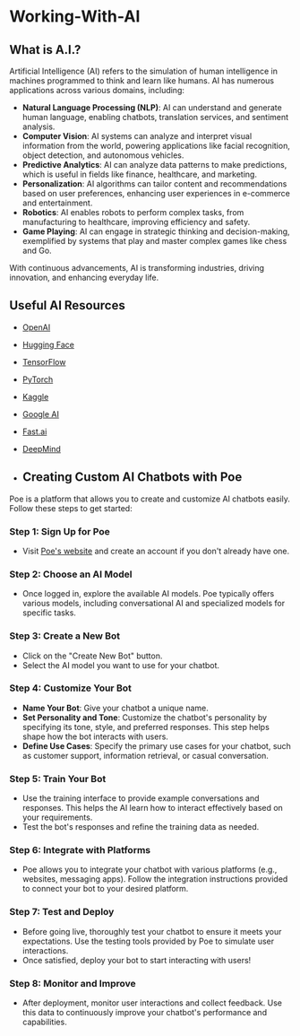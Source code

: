 # Working-With-AI

## What is A.I.?

Artificial Intelligence (AI) refers to the simulation of human intelligence in machines programmed to think and learn like humans. AI has numerous applications across various domains, including:

- **Natural Language Processing (NLP)**: AI can understand and generate human language, enabling chatbots, translation services, and sentiment analysis.
- **Computer Vision**: AI systems can analyze and interpret visual information from the world, powering applications like facial recognition, object detection, and autonomous vehicles.
- **Predictive Analytics**: AI can analyze data patterns to make predictions, which is useful in fields like finance, healthcare, and marketing.
- **Personalization**: AI algorithms can tailor content and recommendations based on user preferences, enhancing user experiences in e-commerce and entertainment.
- **Robotics**: AI enables robots to perform complex tasks, from manufacturing to healthcare, improving efficiency and safety.
- **Game Playing**: AI can engage in strategic thinking and decision-making, exemplified by systems that play and master complex games like chess and Go.

With continuous advancements, AI is transforming industries, driving innovation, and enhancing everyday life.

## Useful AI Resources

- [OpenAI](https://www.openai.com/)
- [Hugging Face](https://huggingface.co/)
- [TensorFlow](https://www.tensorflow.org/)
- [PyTorch](https://pytorch.org/)
- [Kaggle](https://www.kaggle.com/)
- [Google AI](https://ai.google/)
- [Fast.ai](https://www.fast.ai/)
- [DeepMind](https://deepmind.com/)

- ## Creating Custom AI Chatbots with Poe

Poe is a platform that allows you to create and customize AI chatbots easily. Follow these steps to get started:

### Step 1: Sign Up for Poe
- Visit [Poe's website](https://poe.com/) and create an account if you don't already have one.

### Step 2: Choose an AI Model
- Once logged in, explore the available AI models. Poe typically offers various models, including conversational AI and specialized models for specific tasks.

### Step 3: Create a New Bot
- Click on the "Create New Bot" button.
- Select the AI model you want to use for your chatbot.

### Step 4: Customize Your Bot
- **Name Your Bot**: Give your chatbot a unique name.
- **Set Personality and Tone**: Customize the chatbot's personality by specifying its tone, style, and preferred responses. This step helps shape how the bot interacts with users.
- **Define Use Cases**: Specify the primary use cases for your chatbot, such as customer support, information retrieval, or casual conversation.

### Step 5: Train Your Bot
- Use the training interface to provide example conversations and responses. This helps the AI learn how to interact effectively based on your requirements.
- Test the bot's responses and refine the training data as needed.

### Step 6: Integrate with Platforms
- Poe allows you to integrate your chatbot with various platforms (e.g., websites, messaging apps). Follow the integration instructions provided to connect your bot to your desired platform.

### Step 7: Test and Deploy
- Before going live, thoroughly test your chatbot to ensure it meets your expectations. Use the testing tools provided by Poe to simulate user interactions.
- Once satisfied, deploy your bot to start interacting with users!

### Step 8: Monitor and Improve
- After deployment, monitor user interactions and collect feedback. Use this data to continuously improve your chatbot's performance and capabilities.
